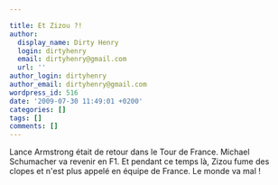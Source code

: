 ```yaml
---

title: Et Zizou ?!
author:
  display_name: Dirty Henry
  login: dirtyhenry
  email: dirtyhenry@gmail.com
  url: ''
author_login: dirtyhenry
author_email: dirtyhenry@gmail.com
wordpress_id: 516
date: '2009-07-30 11:49:01 +0200'
categories: []
tags: []
comments: []
---
```

Lance Armstrong était de retour dans le Tour de France. Michael Schumacher va revenir en F1. Et pendant ce temps là, Zizou fume des clopes et n'est plus appelé en équipe de France. Le monde va mal !

